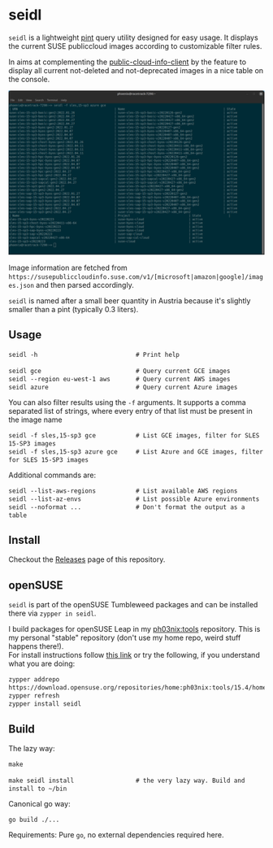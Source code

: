 # seidl

`seidl` is a lightweight [pint](https://pint.suse.com/) query utility designed for easy usage. It displays the current SUSE publiccloud images according to customizable filter rules.

In aims at complementing the [public-cloud-info-client](https://github.com/SUSE-Enceladus/public-cloud-info-client) by the feature to display all current not-deleted and not-deprecated images in a nice table on the console.

![Screenshot of seidl in action when querying the current Azure and GCP images](usage.png)

Image information are fetched from `https://susepubliccloudinfo.suse.com/v1/[microsoft|amazon|google]/images.json` and then parsed accordingly.

`seidl` is named after a small beer quantity in Austria because it's slightly smaller than a pint (typically 0.3 liters).

## Usage

    seidl -h                           # Print help
    
    seidl gce                          # Query current GCE images
    seidl --region eu-west-1 aws       # Query current AWS images
    seidl azure                        # Query current Azure images

You can also filter results using the `-f` arguments. It supports a comma separated list of strings, where every entry of that list must be present in the image name

    seidl -f sles,15-sp3 gce           # List GCE images, filter for SLES 15-SP3 images
    seidl -f sles,15-sp3 azure gce     # List Azure and GCE images, filter for SLES 15-SP3 images

Additional commands are:

    seidl --list-aws-regions           # List available AWS regions
    seidl --list-az-envs               # List possible Azure environments
    seidl --noformat ...               # Don't format the output as a table

## Install

Checkout the [Releases](https://github.com/grisu48/seidl/releases) page of this repository.

## openSUSE

`seidl` is part of the openSUSE Tumbleweed packages and can be installed there via `zypper in seidl`.

I build packages for openSUSE Leap in my [ph03nix:tools](https://build.opensuse.org/project/show/home:ph03nix:tools) repository. This is my personal "stable" repository (don't use my home repo, weird stuff happens there!).  
For install instructions follow [this link](https://software.opensuse.org//download.html?project=home%3Aph03nix%3Atools&package=seidl) or try the following, if you understand what you are doing:

    zypper addrepo https://download.opensuse.org/repositories/home:ph03nix:tools/15.4/home:ph03nix:tools.repo
    zypper refresh
    zypper install seidl

## Build

The lazy way:

    make

    make seidl install                 # the very lazy way. Build and install to ~/bin

Canonical go way:

    go build ./...

Requirements: Pure `go`, no external dependencies required here.

